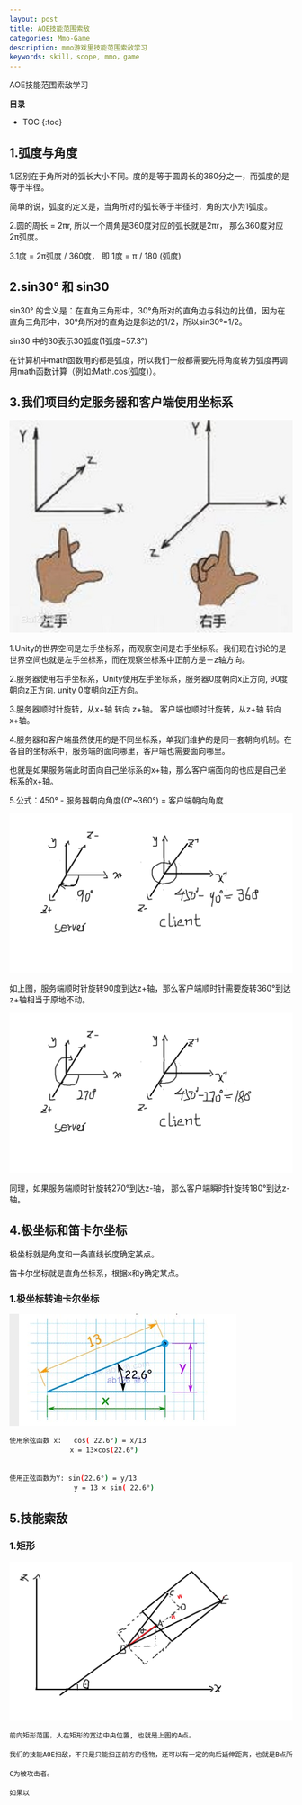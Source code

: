 ```yaml
---
layout: post
title: AOE技能范围索敌
categories: Mmo-Game
description: mmo游戏里技能范围索敌学习
keywords: skill，scope, mmo，game
---
```


AOE技能范围索敌学习

**目录**

* TOC
{:toc}

## 1.弧度与角度

1.区别在于角所对的弧长大小不同。度的是等于圆周长的360分之一，而弧度的是等于半径。

简单的说，弧度的定义是，当角所对的弧长等于半径时，角的大小为1弧度。

2.圆的周长 = 2πr, 所以一个周角是360度对应的弧长就是2πr， 那么360度对应2π弧度。

3.1度 = 2π弧度 / 360度， 即 1度 = π / 180 (弧度)

## 2.sin30° 和 sin30

sin30° 的含义是：在直角三角形中，30°角所对的直角边与斜边的比值，因为在直角三角形中，30°角所对的直角边是斜边的1/2，所以sin30°=1/2。

sin30 中的30表示30弧度(1弧度=57.3°)

在计算机中math函数用的都是弧度，所以我们一般都需要先将角度转为弧度再调用math函数计算（例如:Math.cos(弧度)）。

## 3.我们项目约定服务器和客户端使用坐标系

![](/images/posts/mmo_game/skill_scope/3.jpg)

1.Unity的世界空间是左手坐标系，而观察空间是右手坐标系。我们现在讨论的是世界空间也就是左手坐标系，而在观察坐标系中正前方是－z轴方向。

2.服务器使用右手坐标系，Unity使用左手坐标系，服务器0度朝向x正方向, 90度朝向z正方向. unity 0度朝向z正方向。

3.服务器顺时针旋转，从x+轴 转向 z+轴。  客户端也顺时针旋转，从z+轴 转向 x+轴。

4.服务器和客户端虽然使用的是不同坐标系，单我们维护的是同一套朝向机制。在各自的坐标系中，服务端的面向哪里，客户端也需要面向哪里。

也就是如果服务端此时面向自己坐标系的x+轴，那么客户端面向的也应是自己坐标系的x+轴。

5.公式：450° - 服务器朝向角度(0°~360°) = 客户端朝向角度

![](/images/posts/mmo_game/skill_scope/4.png)

如上图，服务端顺时针旋转90度到达z+轴，那么客户端顺时针需要旋转360°到达z+轴相当于原地不动。

![](/images/posts/mmo_game/skill_scope/5.png)

同理，如果服务端顺时针旋转270°到达z-轴， 那么客户端瞬时针旋转180°到达z-轴。

## 4.极坐标和笛卡尔坐标

极坐标就是角度和一条直线长度确定某点。

笛卡尔坐标就是直角坐标系，根据x和y确定某点。

### 1.极坐标转迪卡尔坐标

![](/images/posts/mmo_game/skill_scope/2.jpg)

```sh
使用余弦函数 x:	cos( 22.6°) = x/13
               x = 13×cos(22.6°)

　	　
使用正弦函数为Y: sin(22.6°) = y/13
             	y = 13 × sin( 22.6°)
```

## 5.技能索敌

### 1.矩形

![](/images/posts/mmo_game/skill_scope/6.png)

```sh
前向矩形范围，人在矩形的宽边中央位置, 也就是上图的A点。

我们的技能AOE扫敌，不只是只能扫正前方的怪物，还可以有一定的向后延伸距离，也就是B点所在的虚线框。所以初始点，就变成了B点。

C为被攻击者。

如果以
```